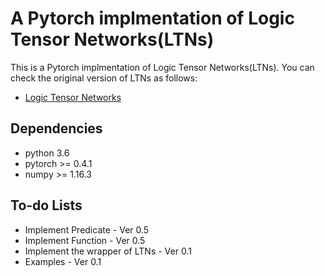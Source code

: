 # A Pytorch implmentation of Logic Tensor Networks(LTNs)

This is a Pytorch implmentation of Logic Tensor Networks(LTNs).
You can check the original version of LTNs as follows:
* [Logic Tensor Networks](https://github.com/logictensornetworks/logictensornetworks)

## Dependencies

* python 3.6
* pytorch >= 0.4.1
* numpy >= 1.16.3

## To-do Lists

* Implement Predicate - Ver 0.5
* Implement Function - Ver 0.5
* Implement the wrapper of LTNs - Ver 0.1
* Examples - Ver 0.1


